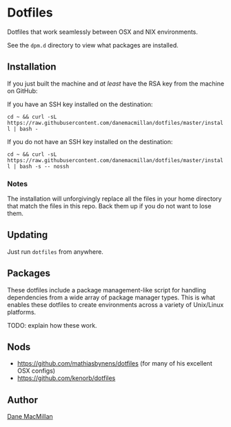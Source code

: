 # Dotfiles

Dotfiles that work seamlessly between OSX and NIX environments.

See the `dpm.d` directory to view what packages are installed.

## Installation

If you just built the machine and *at least* have the RSA key from the machine 
on GitHub:

If you have an SSH key installed on the destination:

`cd ~ && curl -sL https://raw.githubusercontent.com/danemacmillan/dotfiles/master/install | bash -`

If you do not have an SSH key installed on the destination:

`cd ~ && curl -sL https://raw.githubusercontent.com/danemacmillan/dotfiles/master/install | bash -s -- nossh`

### Notes

The installation will unforgivingly replace all the files in your home directory that match the files in this repo. Back them up if you do not want to lose them.

## Updating

Just run `dotfiles` from anywhere.

## Packages

These dotfiles include a package management-like script for handling
dependencies from a wide array of package manager types. This is what enables
these dotfiles to create environments across a variety of Unix/Linux platforms.

TODO: explain how these work.

## Nods

- https://github.com/mathiasbynens/dotfiles (for many of his excellent OSX configs)
- https://github.com/kenorb/dotfiles

## Author

[Dane MacMillan](https://danemacmillan.com)

